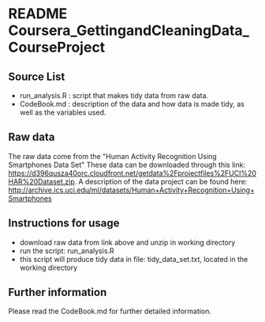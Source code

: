 README
Coursera_GettingandCleaningData_CourseProject
===================

## Source List

- run_analysis.R : script that makes tidy data from raw data.
- CodeBook.md : description of the data and how data is made tidy, as well as the variables used.

## Raw data

The raw data come from the "Human Activity Recognition Using Smartphones Data Set" These data can be downloaded through this link: https://d396qusza40orc.cloudfront.net/getdata%2Fprojectfiles%2FUCI%20HAR%20Dataset.zip.
A description of the data project can be found here: http://archive.ics.uci.edu/ml/datasets/Human+Activity+Recognition+Using+Smartphones

## Instructions for usage
- download raw data from link above and unzip in working directory
- run the script: run_analysis.R
- this script will produce tidy data in file: tidy_data_set.txt, located in the working directory

## Further information
Please read the CodeBook.md for further detailed information.